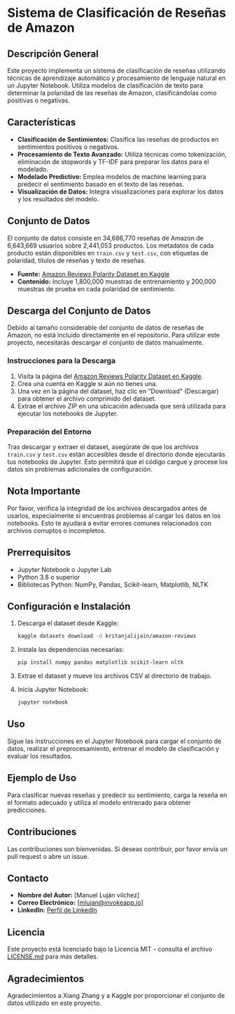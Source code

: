 # Sistema de Clasificación de Reseñas de Amazon

## Descripción General
Este proyecto implementa un sistema de clasificación de reseñas utilizando técnicas de aprendizaje automático y procesamiento de lenguaje natural en un Jupyter Notebook. Utiliza modelos de clasificación de texto para determinar la polaridad de las reseñas de Amazon, clasificándolas como positivas o negativas.

## Características
- **Clasificación de Sentimientos:** Clasifica las reseñas de productos en sentimientos positivos o negativos.
- **Procesamiento de Texto Avanzado:** Utiliza técnicas como tokenización, eliminación de stopwords y TF-IDF para preparar los datos para el modelado.
- **Modelado Predictivo:** Emplea modelos de machine learning para predecir el sentimiento basado en el texto de las reseñas.
- **Visualización de Datos:** Integra visualizaciones para explorar los datos y los resultados del modelo.

## Conjunto de Datos
El conjunto de datos consiste en 34,686,770 reseñas de Amazon de 6,643,669 usuarios sobre 2,441,053 productos. Los metadatos de cada producto están disponibles en `train.csv` y `test.csv`, con etiquetas de polaridad, títulos de reseñas y texto de reseñas.

- **Fuente:** [Amazon Reviews Polarity Dataset en Kaggle](https://www.kaggle.com/datasets/kritanjalijain/amazon-reviews)
- **Contenido:** Incluye 1,800,000 muestras de entrenamiento y 200,000 muestras de prueba en cada polaridad de sentimiento.

## Descarga del Conjunto de Datos
Debido al tamaño considerable del conjunto de datos de reseñas de Amazon, no está incluido directamente en el repositorio. Para utilizar este proyecto, necesitarás descargar el conjunto de datos manualmente.

### Instrucciones para la Descarga
1. Visita la página del [Amazon Reviews Polarity Dataset en Kaggle](https://www.kaggle.com/datasets/kritanjalijain/amazon-reviews).
2. Crea una cuenta en Kaggle si aún no tienes una.
3. Una vez en la página del dataset, haz clic en "Download" (Descargar) para obtener el archivo comprimido del dataset.
4. Extrae el archivo ZIP en una ubicación adecuada que será utilizada para ejecutar los notebooks de Jupyter.

### Preparación del Entorno
Tras descargar y extraer el dataset, asegúrate de que los archivos `train.csv` y `test.csv` están accesibles desde el directorio donde ejecutarás tus notebooks de Jupyter. Esto permitirá que el código cargue y procese los datos sin problemas adicionales de configuración.

## Nota Importante
Por favor, verifica la integridad de los archivos descargados antes de usarlos, especialmente si encuentras problemas al cargar los datos en los notebooks. Esto te ayudará a evitar errores comunes relacionados con archivos corruptos o incompletos.


## Prerrequisitos
- Jupyter Notebook o Jupyter Lab
- Python 3.8 o superior
- Bibliotecas Python: NumPy, Pandas, Scikit-learn, Matplotlib, NLTK

## Configuración e Instalación
1. Descarga el dataset desde Kaggle:
   ```bash
   kaggle datasets download -d kritanjalijain/amazon-reviews
   ```
2. Instala las dependencias necesarias:
   ```bash
   pip install numpy pandas matplotlib scikit-learn nltk
   ```
3. Extrae el dataset y mueve los archivos CSV al directorio de trabajo.

4. Inicia Jupyter Notebook:
   ```bash
   jupyter notebook
   ```

## Uso
Sigue las instrucciones en el Jupyter Notebook para cargar el conjunto de datos, realizar el preprocesamiento, entrenar el modelo de clasificación y evaluar los resultados.

## Ejemplo de Uso
Para clasificar nuevas reseñas y predecir su sentimiento, carga la reseña en el formato adecuado y utiliza el modelo entrenado para obtener predicciones.

## Contribuciones
Las contribuciones son bienvenidas. Si deseas contribuir, por favor envía un pull request o abre un issue.

## Contacto
- **Nombre del Autor:** [Manuel Luján vilchez]
- **Correo Electrónico:** [mlujan@invokeapp.io]
- **LinkedIn:** [Perfil de LinkedIn](https://www.linkedin.com/in/manuel-lujan-vilchez-166499b1/)

## Licencia
Este proyecto está licenciado bajo la Licencia MIT - consulta el archivo [LICENSE.md](LICENSE) para más detalles.

## Agradecimientos
Agradecimientos a Xiang Zhang y a Kaggle por proporcionar el conjunto de datos utilizado en este proyecto.
